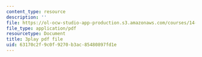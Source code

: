 ```yaml
---
content_type: resource
description: ''
file: https://ol-ocw-studio-app-production.s3.amazonaws.com/courses/14-01-principles-of-microeconomics-fall-2018/63170c2f9c0f9270b3ac85480897fd1e_ftmvsahQ6Wo.pdf
file_type: application/pdf
resourcetype: Document
title: 3play pdf file
uid: 63170c2f-9c0f-9270-b3ac-85480897fd1e
---
```

